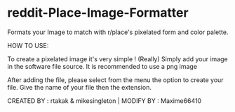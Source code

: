 # reddit-Place-Image-Formatter
Formats your Image to match with r/place's pixelated form and color palette.

HOW TO USE:

To create a pixelated image it's very simple ! (Really)
Simply add your image in the software file source.
It is recommended to use a png image

After adding the file, please select from the menu the option to create your file.
Give the name of your file then the extension.


CREATED BY : rtakak & mikesingleton |
MODIFY BY : Maxime66410

